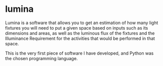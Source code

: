 # lumina
Lumina is a software that allows you to get an estimation of how many light fixtures you will need to put a given space based on inputs such as its dimensions and areas, as well as the luminous flux of the fixtures and the Illuminance Requirement for the activities that would be performed in that space.

This is the very first piece of software I have developed, and Python was the chosen programming language.
